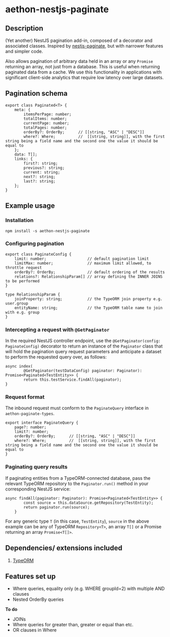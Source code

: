# aethon-nestjs-paginate

## Description

(Yet another) NestJS pagination add-in, composed of a decorator and associated classes. Inspired by [nestjs-paginate](https://github.com/ppetzold/nestjs-paginate), but with narrower features and simpler code.

Also allows pagination of arbitrary data held in an array or any `Promise` returning an array, not just from a database. This is useful when returning paginated data from a cache. We use this functionality in applications with significant client-side analytics that require low latency over large datasets.

## Pagination schema

```
export class Paginated<T> {
    meta: {
        itemsPerPage: number;
        totalItems: number;
        currentPage: number;
        totalPages: number;
        orderBy?: OrderBy;      // [[string, "ASC" | "DESC"]]
        where?: Where;          //  [[string, string]], with the first string being a field name and the second one the value it should be equal to
    };
    data: T[];
    links: {
        first?: string;
        previous?: string;
        current: string;
        next?: string;
        last?: string;
    };
}
```

## Example usage

### Installation

`npm install -s aethon-nestjs-paginate`

### Configuring pagination

```
export class PaginateConfig {
    limit: number;                  // default pagination limit
    limitMax: number;               // maximum limit allowed, to throttle request
    orderBy?: OrderBy;              // default ordering of the results
    relations?: RelationshipParam[] // array defining the INNER JOINS to be performed
}

type RelationshipParam {
    joinProperty: string;           // the TypeORM join property e.g. user.group
    entityName: string;             // the TypeORM table name to join with e.g. group
}
```

### Intercepting a request with `@GetPaginator`

In the required NestJS controller endpoint, use the `@GetPaginator(config: PaginateConfig)` decorator to return an instance of the `Paginator` class that will hold the pagination query request parameters and anticipate a dataset to perform the requested query over, as follows:

```
async index(
        @GetPaginator(testDataConfig) paginator: Paginator): Promise<Paginated<TestEntity>> {
        return this.testService.findAll(paginator);
}
```

### Request format

The inbound request must conform to the `PaginateQuery` interface in `aethon-paginate-types`.

```
export interface PaginateQuery {
    page?: number;
    limit?: number;
    orderBy?: OrderBy;      // [[string, "ASC" | "DESC"]]
    where?: Where;          //  [[string, string]], with the first string being a field name and the second one the value it should be equal to
}
```

### Paginating query results

If paginating entities from a TypeORM-connected database, pass the relevant TypeORM repository to the `Paginator.run()` method in your corresponding NestJS service:

```
async findAll(paginator: Paginator): Promise<Paginated<TestEntity>> {
        const source = this.dataSource.getRepository(TestEntity);
        return paginator.run(source);
    }
```

For any generic type `T` (in this case, `TestEntity`), `source` in the above example can be any of TypeORM `Repository<T>`, an array `T[]` or a Promise returning an array `Promise<T[]>`.

## Dependencies/ extensions included

1. [TypeORM](https://typeorm.io/)

## Features set up

-   Where queries, equality only (e.g. WHERE groupId=2) with multiple AND clauses
-   Nested OrderBy queries

**To do**

-   JOINs
-   Where queries for greater than, greater or equal than etc.
-   OR clauses in Where
